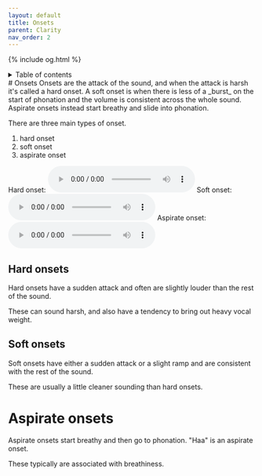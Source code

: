 ```yaml
---
layout: default
title: Onsets
parent: Clarity
nav_order: 2
---
```

{% include og.html %}
<details closed markdown="block">
  <summary>
    Table of contents
  </summary>
{: .text-delta }
1. TOC
{:toc}
</details>
# Onsets
Onsets are the attack of the sound, and when the attack is harsh it's called a hard onset. A soft onset is when there is less of a _burst_ on the start of phonation and the volume is consistent across the whole sound. Aspirate onsets instead start breathy and slide into phonation.

There are three main types of onset.
1. hard onset
2. soft onset
3. aspirate onset

Hard onset:
<audio controls> <source src="/audio/onsets-hard.ogg" type="audio/ogg"> Your browser does not support the audio element. </audio>
Soft onset:
<audio controls> <source src="/audio/onsets-soft.ogg" type="audio/ogg"> Your browser does not support the audio element. </audio>
Aspirate onset:
<audio controls> <source src="/audio/onsets-aspirate.ogg" type="audio/ogg"> Your browser does not support the audio element. </audio>

## Hard onsets
Hard onsets have a sudden attack and often are slightly louder than the rest of the sound.

These can sound harsh, and also have a tendency to bring out heavy vocal weight.

## Soft onsets
Soft onsets have either a sudden attack or a slight ramp and are consistent with the rest of the sound.

These are usually a little cleaner sounding than hard onsets.

# Aspirate onsets
Aspirate onsets start breathy and then go to phonation. "Haa" is an aspirate onset.

These typically are associated with breathiness.
